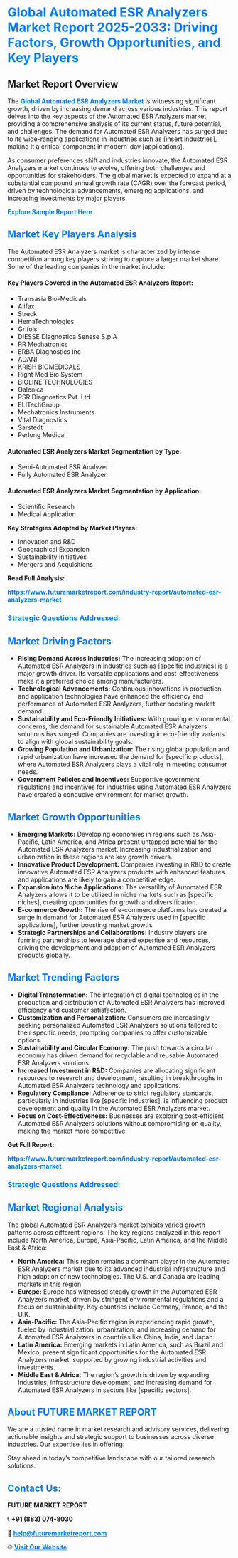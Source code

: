 <h1 style="color: #007BFF;">Global Automated ESR Analyzers Market Report 2025-2033: Driving Factors, Growth Opportunities, and Key Players</h1>

<section id="overview">
<h2>Market Report Overview</h2>
<p>The <a href="https://www.futuremarketreport.com/industry-report/automated-esr-analyzers-market" style="color: #007BFF; text-decoration: none;"><strong>Global Automated ESR Analyzers Market</strong></a> is witnessing significant growth, driven by increasing demand across various industries. This report delves into the key aspects of the Automated ESR Analyzers market, providing a comprehensive analysis of its current status, future potential, and challenges. The demand for Automated ESR Analyzers has surged due to its wide-ranging applications in industries such as [insert industries], making it a critical component in modern-day [applications].</p>
<p>As consumer preferences shift and industries innovate, the Automated ESR Analyzers market continues to evolve, offering both challenges and opportunities for stakeholders. The global market is expected to expand at a substantial compound annual growth rate (CAGR) over the forecast period, driven by technological advancements, emerging applications, and increasing investments by major players.</p>
</section>

<section id="overview">
<p><a href="https://www.futuremarketreport.com/request-sample/reportId=58602" style="color: #007BFF; text-decoration: none;"><strong>Explore Sample Report Here</strong></a></p>
</section>

<section id="key-players">
<h2 style="color: #007BFF;">Market Key Players Analysis</h2>
<p>The Automated ESR Analyzers market is characterized by intense competition among key players striving to capture a larger market share. Some of the leading companies in the market include:</p>
<h4>Key Players Covered in the Automated ESR Analyzers Report:</h4>
<ul><li>Transasia Bio-Medicals</li><li>Alifax</li><li>Streck</li><li>HemaTechnologies</li><li>Grifols</li><li>DIESSE Diagnostica Senese S.p.A</li><li>RR Mechatronics</li><li>ERBA Diagnostics Inc</li><li>ADANI</li><li>KRISH BIOMEDICALS</li><li>Right Med Bio System</li><li>BIOLINE TECHNOLOGIES</li><li>Galenica</li><li>PSR Diagnostics Pvt. Ltd</li><li>ELITechGroup</li><li>Mechatronics Instruments</li><li>Vital Diagnostics</li><li>Sarstedt</li><li>Perlong Medical</li></ul>
<h4>Automated ESR Analyzers Market Segmentation by Type:</h4>
<ul><li>Semi-Automated ESR Analyzer</li><li>Fully Automated ESR Analyzer</li></ul>

<h4>Automated ESR Analyzers Market Segmentation by Application:</h4>
<ul><li>Scientific Research</li><li>Medical Application</li></ul>
<p><strong>Key Strategies Adopted by Market Players:</strong></p>
<ul>
<li>Innovation and R&D</li>
<li>Geographical Expansion</li>
<li>Sustainability Initiatives</li>
<li>Mergers and Acquisitions</li>
</ul>
</section>

<section>
<p><strong>Read Full Analysis: </strong></p><a href="https://www.futuremarketreport.com/industry-report/automated-esr-analyzers-market" style="color: #007BFF; text-decoration: none;"><strong>https://www.futuremarketreport.com/industry-report/automated-esr-analyzers-market</strong></a>
<h3 style="color: #007BFF;">Strategic Questions Addressed:</h3>
</section>

<section id="driving-factors">
<h2 style="color: #007BFF;">Market Driving Factors</h2>
<ul>
<li><strong>Rising Demand Across Industries:</strong> The increasing adoption of Automated ESR Analyzers in industries such as [specific industries] is a major growth driver. Its versatile applications and cost-effectiveness make it a preferred choice among manufacturers.</li>
<li><strong>Technological Advancements:</strong> Continuous innovations in production and application technologies have enhanced the efficiency and performance of Automated ESR Analyzers, further boosting market demand.</li>
<li><strong>Sustainability and Eco-Friendly Initiatives:</strong> With growing environmental concerns, the demand for sustainable Automated ESR Analyzers solutions has surged. Companies are investing in eco-friendly variants to align with global sustainability goals.</li>
<li><strong>Growing Population and Urbanization:</strong> The rising global population and rapid urbanization have increased the demand for [specific products], where Automated ESR Analyzers plays a vital role in meeting consumer needs.</li>
<li><strong>Government Policies and Incentives:</strong> Supportive government regulations and incentives for industries using Automated ESR Analyzers have created a conducive environment for market growth.</li>
</ul>
</section>

<section id="growth-opportunities">
<h2 style="color: #007BFF;">Market Growth Opportunities</h2>
<ul>
<li><strong>Emerging Markets:</strong> Developing economies in regions such as Asia-Pacific, Latin America, and Africa present untapped potential for the Automated ESR Analyzers market. Increasing industrialization and urbanization in these regions are key growth drivers.</li>
<li><strong>Innovative Product Development:</strong> Companies investing in R&D to create innovative Automated ESR Analyzers products with enhanced features and applications are likely to gain a competitive edge.</li>
<li><strong>Expansion into Niche Applications:</strong> The versatility of Automated ESR Analyzers allows it to be utilized in niche markets such as [specific niches], creating opportunities for growth and diversification.</li>
<li><strong>E-commerce Growth:</strong> The rise of e-commerce platforms has created a surge in demand for Automated ESR Analyzers used in [specific applications], further boosting market growth.</li>
<li><strong>Strategic Partnerships and Collaborations:</strong> Industry players are forming partnerships to leverage shared expertise and resources, driving the development and adoption of Automated ESR Analyzers products globally.</li>
</ul>
</section>

<section id="trending-factors">
<h2 style="color: #007BFF;">Market Trending Factors</h2>
<ul>
<li><strong>Digital Transformation:</strong> The integration of digital technologies in the production and distribution of Automated ESR Analyzers has improved efficiency and customer satisfaction.</li>
<li><strong>Customization and Personalization:</strong> Consumers are increasingly seeking personalized Automated ESR Analyzers solutions tailored to their specific needs, prompting companies to offer customizable options.</li>
<li><strong>Sustainability and Circular Economy:</strong> The push towards a circular economy has driven demand for recyclable and reusable Automated ESR Analyzers solutions.</li>
<li><strong>Increased Investment in R&D:</strong> Companies are allocating significant resources to research and development, resulting in breakthroughs in Automated ESR Analyzers technology and applications.</li>
<li><strong>Regulatory Compliance:</strong> Adherence to strict regulatory standards, particularly in industries like [specific industries], is influencing product development and quality in the Automated ESR Analyzers market.</li>
<li><strong>Focus on Cost-Effectiveness:</strong> Businesses are exploring cost-efficient Automated ESR Analyzers solutions without compromising on quality, making the market more competitive.</li>
</ul>
</section>

<section>
<p><strong>Get Full Report: </strong></p><a href="https://www.futuremarketreport.com/industry-report/automated-esr-analyzers-market" style="color: #007BFF; text-decoration: none;"><strong>https://www.futuremarketreport.com/industry-report/automated-esr-analyzers-market</strong></a>
<h3 style="color: #007BFF;">Strategic Questions Addressed:</h3>
</section>


<section id="regional-analysis">
<h2 style="color: #007BFF;">Market Regional Analysis</h2>
<p>The global Automated ESR Analyzers market exhibits varied growth patterns across different regions. The key regions analyzed in this report include North America, Europe, Asia-Pacific, Latin America, and the Middle East & Africa:</p>
<ul>
<li><strong>North America:</strong> This region remains a dominant player in the Automated ESR Analyzers market due to its advanced industrial infrastructure and high adoption of new technologies. The U.S. and Canada are leading markets in this region.</li>
<li><strong>Europe:</strong> Europe has witnessed steady growth in the Automated ESR Analyzers market, driven by stringent environmental regulations and a focus on sustainability. Key countries include Germany, France, and the U.K.</li>
<li><strong>Asia-Pacific:</strong> The Asia-Pacific region is experiencing rapid growth, fueled by industrialization, urbanization, and increasing demand for Automated ESR Analyzers in countries like China, India, and Japan.</li>
<li><strong>Latin America:</strong> Emerging markets in Latin America, such as Brazil and Mexico, present significant opportunities for the Automated ESR Analyzers market, supported by growing industrial activities and investments.</li>
<li><strong>Middle East & Africa:</strong> The region’s growth is driven by expanding industries, infrastructure development, and increasing demand for Automated ESR Analyzers in sectors like [specific sectors].</li>
</ul>
</section>

<footer>
<h2 style="color: #007BFF;">About FUTURE MARKET REPORT</h2>
<p>We are a trusted name in market research and advisory services, delivering actionable insights and strategic support to businesses across diverse industries. Our expertise lies in offering:</p>

<p>Stay ahead in today’s competitive landscape with our tailored research solutions.</p>

<h2 style="color: #007BFF;">Contact Us:</h2>
<p><strong>FUTURE MARKET REPORT</strong></p>
<p>📞 <strong>+91 (883) 074-8030</strong></p>
<p>📧 <strong><a href="mailto:help@futuremarketreport.com" style="color: #007BFF;">help@futuremarketreport.com</a></strong></p>
<p>🌐 <strong><a href="https://www.futuremarketreport.com/" style="color: #007BFF;">Visit Our Website</a></strong></p>
</footer>